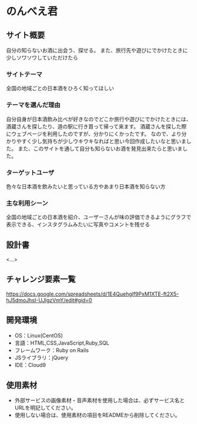 # のんべえ君

## サイト概要
自分の知らないお酒に出会う、探せる。
また、旅行先や遊びにでかけたときに少しソワソワしていただけたら


### サイトテーマ
全国の地域ごとの日本酒をひろく知ってほしい

### テーマを選んだ理由
自分自身が日本酒飲み比べが好きなのでどこか旅行や遊びにでかけたときには、酒蔵さんを探したり、道の駅に行き買って帰って来ます。
酒蔵さんを探した際にウェブページを利用したのですが、分かりにくかったです。
なので、より分かりやすく少し気持ちが少しウキウキなればと思い今回作成したいなと思いました。
また、このサイトを通して自分も知らないお酒を発見出来たらと思いました。

### ターゲットユーザ
色々な日本酒を飲みたいと思っている方やあまり日本酒を知らない方

### 主な利用シーン
全国の地域ごとの日本酒を紹介、ユーザーさんが味の評価できるようにグラフで表示できる、インスタグラムみたいに写真やコメントを残せる

## 設計書
<...>

## チャレンジ要素一覧
https://docs.google.com/spreadsheets/d/1E4Quehglf9PxM1XTE-ft2X5-hJ5dmoJhsI-UJlgzVmY/edit#gid=0

## 開発環境
- OS：Linux(CentOS)
- 言語：HTML,CSS,JavaScript,Ruby,SQL
- フレームワーク：Ruby on Rails
- JSライブラリ：jQuery
- IDE：Cloud9

## 使用素材
- 外部サービスの画像素材・音声素材を使用した場合は、必ずサービス名とURLを明記してください。
- 使用しない場合は、使用素材の項目をREADMEから削除してください。